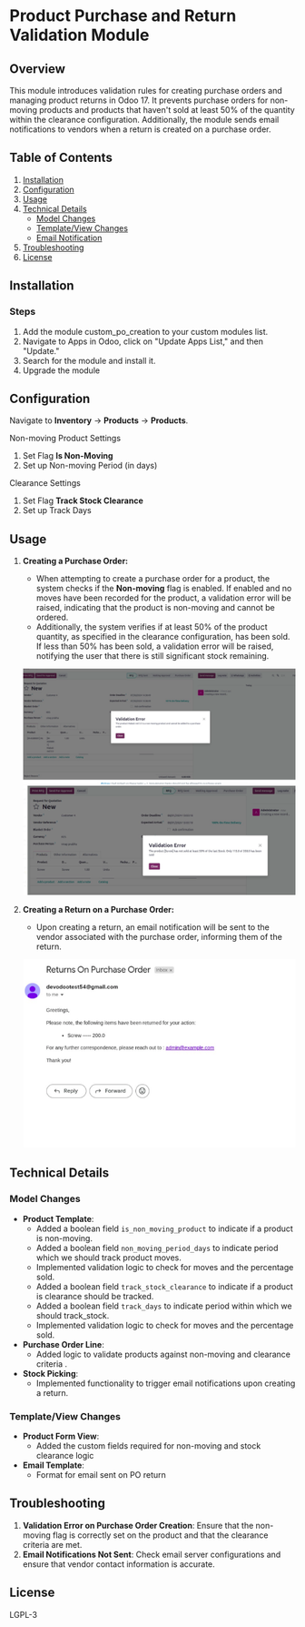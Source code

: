 # Product Purchase and Return Validation Module

## Overview

This module introduces validation rules for creating purchase orders and managing product returns in Odoo 17. It prevents purchase orders for non-moving products and products that haven't sold at least 50% of the quantity within the clearance configuration. Additionally, the module sends email notifications to vendors when a return is created on a purchase order.

## Table of Contents

1. [Installation](#installation)
2. [Configuration](#configuration)
3. [Usage](#usage)
4. [Technical Details](#technical-details)
   - [Model Changes](#model-changes)
   - [Template/View Changes](#templateview-changes)
   - [Email Notification](#email-notification)
5. [Troubleshooting](#troubleshooting)
6. [License](#license)

## Installation

### Steps

1. Add the module custom_po_creation to your custom modules list.
2. Navigate to Apps in Odoo, click on "Update Apps List," and then "Update."
3. Search for the module and install it.
4. Upgrade the module

## Configuration
Navigate to **Inventory** -> **Products** -> **Products**.
 
Non-moving Product Settings
1. Set Flag  **Is Non-Moving**
2. Set up Non-moving Period (in days)

Clearance Settings
1. Set Flag  **Track Stock Clearance**
2. Set up Track Days 

## Usage

1. **Creating a Purchase Order:**
   - When attempting to create a purchase order for a product, the system checks if the **Non-moving** flag is enabled. If enabled and no moves have been recorded for the product, a validation error will be raised, indicating that the product is non-moving and cannot be ordered.
   - Additionally, the system verifies if at least 50% of the product quantity, as specified in the clearance configuration, has been sold. If less than 50% has been sold, a validation error will be raised, notifying the user that there is still significant stock remaining.
    
    ![View Receipt](docs/images/img.png)
    ![View Receipt](docs/images/img_1.png)

2. **Creating a Return on a Purchase Order:**
   - Upon creating a return, an email notification will be sent to the vendor associated with the purchase order, informing them of the return.

    ![View Receipt](docs/images/img_2.png)

## Technical Details

### Model Changes
- **Product Template**: 
  - Added a boolean field `is_non_moving_product` to indicate if a product is non-moving.
  - Added a boolean field `non_moving_period_days` to indicate period which we should track product moves.
  - Implemented validation logic to check for moves and the percentage sold.
  - Added a boolean field `track_stock_clearance` to indicate if a product is clearance should be tracked.
  - Added a boolean field `track_days` to indicate period within which we should track_stock.
  - Implemented validation logic to check for moves and the percentage sold.
- **Purchase Order Line**:
  - Added logic to validate products against non-moving and clearance criteria .
- **Stock Picking**:
  - Implemented functionality to trigger email notifications upon creating a return.

### Template/View Changes
- **Product Form View**:
  - Added the custom fields required for non-moving and stock clearance logic
- **Email Template**:
  - Format for email sent on PO return


## Troubleshooting

1. **Validation Error on Purchase Order Creation**: Ensure that the non-moving flag is correctly set on the product and that the clearance criteria are met.
2. **Email Notifications Not Sent**: Check email server configurations and ensure that vendor contact information is accurate.

## License

LGPL-3
